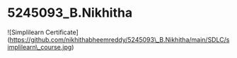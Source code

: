 # 5245093\_B.Nikhitha



!\[Simplilearn Certificate](https://github.com/nikhithabheemreddy/5245093\_B.Nikhitha/main/SDLC/simplilearn\_course.jpg)





